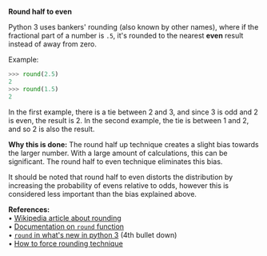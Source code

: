 **Round half to even**

Python 3 uses bankers' rounding (also known by other names), where if the fractional part of a number is `.5`, it's rounded to the nearest **even** result instead of away from zero.

Example:
```py
>>> round(2.5)
2
>>> round(1.5)
2
```
In the first example, there is a tie between 2 and 3, and since 3 is odd and 2 is even, the result is 2.
In the second example, the tie is between 1 and 2, and so 2 is also the result.

**Why this is done:**
The round half up technique creates a slight bias towards the larger number. With a large amount of calculations, this can be significant. The round half to even technique eliminates this bias.

It should be noted that round half to even distorts the distribution by increasing the probability of evens relative to odds, however this is considered less important than the bias explained above.

**References:**  
• [Wikipedia article about rounding](https://en.wikipedia.org/wiki/Rounding#Round_half_to_even)  
• [Documentation on `round` function](https://docs.python.org/3/library/functions.html#round)  
• [`round` in what's new in python 3](https://docs.python.org/3/whatsnew/3.0.html#builtins) (4th bullet down)  
• [How to force rounding technique](https://stackoverflow.com/a/10826537/4607272)  